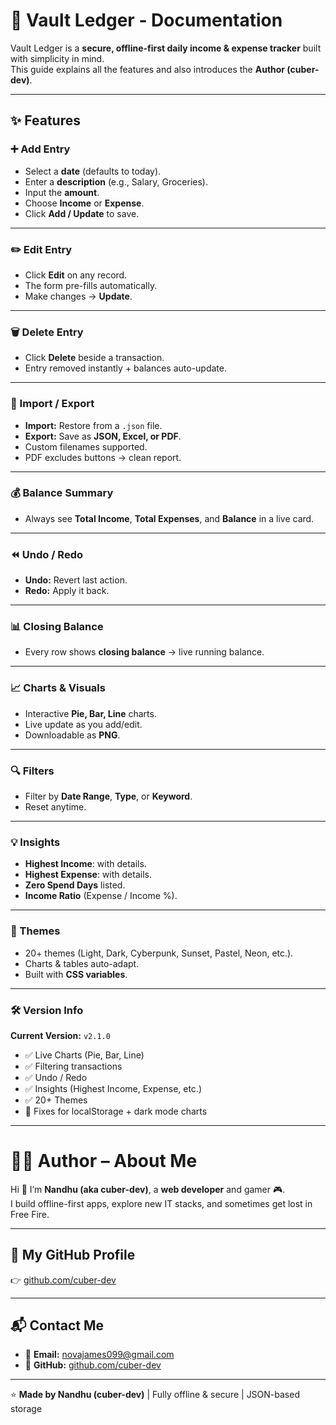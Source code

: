 # 📖 Vault Ledger - Documentation

Vault Ledger is a **secure, offline-first daily income & expense tracker** built with simplicity in mind.  
This guide explains all the features and also introduces the **Author (cuber-dev)**.  

---

## ✨ Features

### ➕ Add Entry
- Select a **date** (defaults to today).
- Enter a **description** (e.g., Salary, Groceries).
- Input the **amount**.
- Choose **Income** or **Expense**.
- Click **Add / Update** to save.

---

### ✏️ Edit Entry
- Click **Edit** on any record.
- The form pre-fills automatically.
- Make changes → **Update**.

---

### 🗑 Delete Entry
- Click **Delete** beside a transaction.
- Entry removed instantly + balances auto-update.

---

### 📂 Import / Export
- **Import:** Restore from a `.json` file.
- **Export:** Save as **JSON, Excel, or PDF**.
- Custom filenames supported.
- PDF excludes buttons → clean report.

---

### 💰 Balance Summary
- Always see **Total Income**, **Total Expenses**, and **Balance** in a live card.

---

### ⏪ Undo / Redo
- **Undo:** Revert last action.
- **Redo:** Apply it back.

---

### 📊 Closing Balance
- Every row shows **closing balance** → live running balance.

---

### 📈 Charts & Visuals
- Interactive **Pie, Bar, Line** charts.
- Live update as you add/edit.
- Downloadable as **PNG**.

---

### 🔍 Filters
- Filter by **Date Range**, **Type**, or **Keyword**.
- Reset anytime.

---

### 💡 Insights
- **Highest Income**: with details.  
- **Highest Expense**: with details.  
- **Zero Spend Days** listed.  
- **Income Ratio** (Expense / Income %).  

---

### 🎨 Themes
- 20+ themes (Light, Dark, Cyberpunk, Sunset, Pastel, Neon, etc.).
- Charts & tables auto-adapt.
- Built with **CSS variables**.

---

### 🛠 Version Info
**Current Version:** `v2.1.0`  

- ✅ Live Charts (Pie, Bar, Line)  
- ✅ Filtering transactions  
- ✅ Undo / Redo  
- ✅ Insights (Highest Income, Expense, etc.)  
- ✅ 20+ Themes  
- 🔧 Fixes for localStorage + dark mode charts  

---

# 👨‍💻 Author – About Me

Hi 👋 I’m **Nandhu (aka cuber-dev)**, a **web developer** and gamer 🎮.  
I build offline-first apps, explore new IT stacks, and sometimes get lost in Free Fire.  

---

## 📂 My GitHub Profile
👉 [github.com/cuber-dev](https://github.com/cuber-dev)  

---

## 📬 Contact Me
- 📧 **Email:** [novajames099@gmail.com](mailto:novajames099@gmail.com)  
- 🐙 **GitHub:** [github.com/cuber-dev](https://github.com/cuber-dev)  

---

⭐ **Made by Nandhu (cuber-dev)** | Fully offline & secure | JSON-based storage